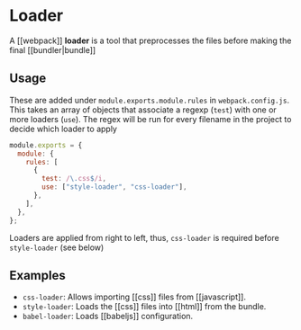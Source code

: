 # Loader
A [[webpack]] **loader** is a tool that preprocesses the files before making the final [[bundler|bundle]]

## Usage
These are added under `module.exports.module.rules` in `webpack.config.js`. This takes an array of objects that associate a regexp (`test`) with one or more loaders (`use`). The regex will be run for every filename in the project to decide which loader to apply

```js
module.exports = {
  module: {
    rules: [
      {
        test: /\.css$/i,
        use: ["style-loader", "css-loader"],
      },
    ],
  },
};
```

Loaders are applied from right to left, thus, `css-loader` is required before `style-loader` (see below)

## Examples
* `css-loader`: Allows importing [[css]] files from [[javascript]].
* `style-loader`: Loads the [[css]] files into [[html]] from the bundle.
* `babel-loader`: Loads [[babeljs]] configuration.
